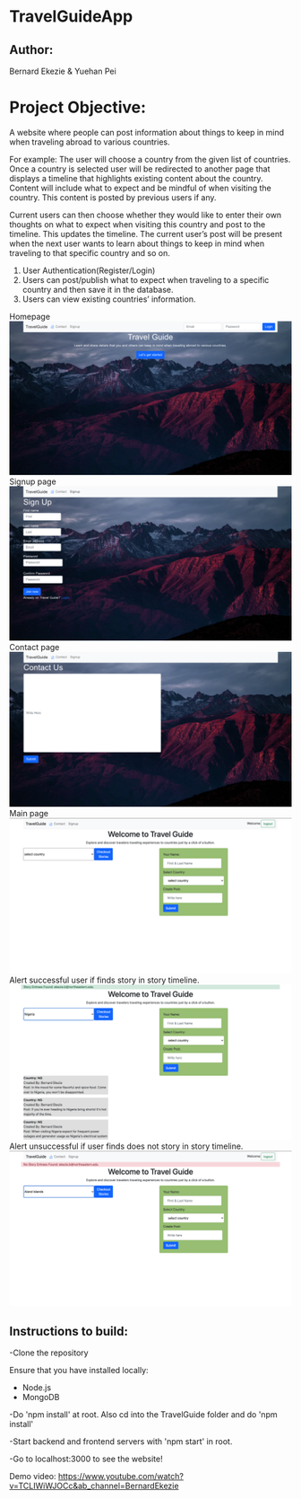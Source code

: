 # TravelGuideApp

## Author:
Bernard Ekezie & Yuehan Pei


# Project Objective:
A website where people can post information about things to keep in mind when traveling abroad to various countries.

For example:
The user will choose a country from the given list of countries. Once a country is selected user will be redirected to another page that displays a timeline that highlights existing content about the country. Content will include what to expect and be mindful of when visiting the country. This content is posted by previous users if any.

Current users can then choose whether they would like to enter their own thoughts on what to expect when visiting this country and post to the timeline. This updates the timeline. The current user’s post will be present when the next user wants to learn about things to keep in mind when traveling to that specific country and so on.

1. User Authentication(Register/Login)
2. Users can post/publish what to expect when traveling to a specific country and then save it in the database.
3. Users can view existing countries’ information.

Homepage
![](screenshot/Home.png)
Signup page
![](screenshot/Signup.png)
Contact page
![](screenshot/Contact.png)
Main page
![](screenshot/Main.png)
Alert successful user if finds story in story timeline.
![](screenshot/Yes.png)
Alert unsuccessful if user finds does not story in story timeline.
![](screenshot/No.png)

## Instructions to build:

-Clone the repository

Ensure that you have installed locally:
- Node.js
- MongoDB

-Do 'npm install' at root. Also cd into the TravelGuide folder and do 'npm install'

-Start backend and frontend servers with 'npm start' in root.

-Go to localhost:3000 to see the website!

Demo video: https://www.youtube.com/watch?v=TCLIWiWJOCc&ab_channel=BernardEkezie
